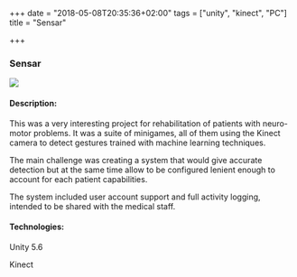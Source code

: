 +++
date = "2018-05-08T20:35:36+02:00"
tags = ["unity", "kinect", "PC"]
title = "Sensar"

+++
### Sensar

![](/uploads/2018/05/08/sensar1.png)

#### Description:

This was a very interesting project for rehabilitation of patients with neuro-motor problems. It was a suite of minigames, all of them using the Kinect camera to detect gestures trained with machine learning techniques.

The main challenge was creating a system that would give accurate detection but at the same time allow to be configured lenient enough to account for each patient capabilities.

The system included user account support and full activity logging, intended to be shared with the medical staff.

#### Technologies:

Unity 5.6

Kinect